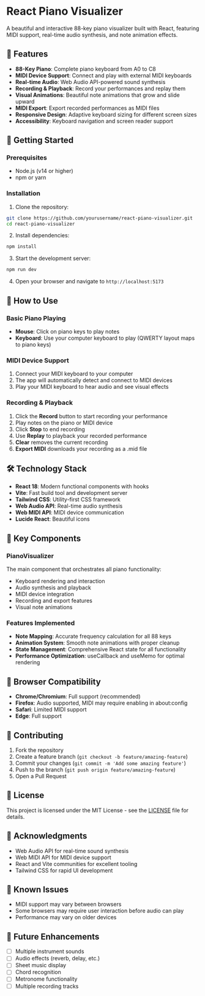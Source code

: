 # React Piano Visualizer

A beautiful and interactive 88-key piano visualizer built with React, featuring MIDI support, real-time audio synthesis, and note animation effects.

## 🎹 Features

- **88-Key Piano**: Complete piano keyboard from A0 to C8
- **MIDI Device Support**: Connect and play with external MIDI keyboards
- **Real-time Audio**: Web Audio API-powered sound synthesis
- **Recording & Playback**: Record your performances and replay them
- **Visual Animations**: Beautiful note animations that grow and slide upward
- **MIDI Export**: Export recorded performances as MIDI files
- **Responsive Design**: Adaptive keyboard sizing for different screen sizes
- **Accessibility**: Keyboard navigation and screen reader support

## 🚀 Getting Started

### Prerequisites

- Node.js (v14 or higher)
- npm or yarn

### Installation

1. Clone the repository:
```bash
git clone https://github.com/yourusername/react-piano-visualizer.git
cd react-piano-visualizer
```

2. Install dependencies:
```bash
npm install
```

3. Start the development server:
```bash
npm run dev
```

4. Open your browser and navigate to `http://localhost:5173`

## 🎵 How to Use

### Basic Piano Playing
- **Mouse**: Click on piano keys to play notes
- **Keyboard**: Use your computer keyboard to play (QWERTY layout maps to piano keys)

### MIDI Device Support
1. Connect your MIDI keyboard to your computer
2. The app will automatically detect and connect to MIDI devices
3. Play your MIDI keyboard to hear audio and see visual effects

### Recording & Playback
1. Click the **Record** button to start recording your performance
2. Play notes on the piano or MIDI device
3. Click **Stop** to end recording
4. Use **Replay** to playback your recorded performance
5. **Clear** removes the current recording
6. **Export MIDI** downloads your recording as a .mid file

## 🛠️ Technology Stack

- **React 18**: Modern functional components with hooks
- **Vite**: Fast build tool and development server
- **Tailwind CSS**: Utility-first CSS framework
- **Web Audio API**: Real-time audio synthesis
- **Web MIDI API**: MIDI device communication
- **Lucide React**: Beautiful icons

## 🎨 Key Components

### PianoVisualizer
The main component that orchestrates all piano functionality:
- Keyboard rendering and interaction
- Audio synthesis and playback
- MIDI device integration
- Recording and export features
- Visual note animations

### Features Implemented
- **Note Mapping**: Accurate frequency calculation for all 88 keys
- **Animation System**: Smooth note animations with proper cleanup
- **State Management**: Comprehensive React state for all functionality
- **Performance Optimization**: useCallback and useMemo for optimal rendering

## 🎯 Browser Compatibility

- **Chrome/Chromium**: Full support (recommended)
- **Firefox**: Audio supported, MIDI may require enabling in about:config
- **Safari**: Limited MIDI support
- **Edge**: Full support

## 🤝 Contributing

1. Fork the repository
2. Create a feature branch (`git checkout -b feature/amazing-feature`)
3. Commit your changes (`git commit -m 'Add some amazing feature'`)
4. Push to the branch (`git push origin feature/amazing-feature`)
5. Open a Pull Request

## 📝 License

This project is licensed under the MIT License - see the [LICENSE](LICENSE) file for details.

## 🙏 Acknowledgments

- Web Audio API for real-time sound synthesis
- Web MIDI API for MIDI device support
- React and Vite communities for excellent tooling
- Tailwind CSS for rapid UI development

## 🐛 Known Issues

- MIDI support may vary between browsers
- Some browsers may require user interaction before audio can play
- Performance may vary on older devices

## 🔮 Future Enhancements

- [ ] Multiple instrument sounds
- [ ] Audio effects (reverb, delay, etc.)
- [ ] Sheet music display
- [ ] Chord recognition
- [ ] Metronome functionality
- [ ] Multiple recording tracks

